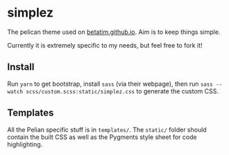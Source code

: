 # simplez

The pelican theme used on [betatim.github.io](http://betatim.github.io).
Aim is to keep things simple.

Currently it is extremely specific to my needs, but feel free to fork it!


## Install

Run `yarn` to get bootstrap, install `sass` (via their webpage),
then run `sass --watch scss/custom.scss:static/simplez.css` to generate
the custom CSS.


## Templates

All the Pelian specific stuff is in `templates/`. The `static/` folder should
contain the built CSS as well as the Pygments style sheet for code highlighting.
